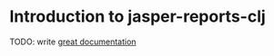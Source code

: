 # Introduction to jasper-reports-clj

TODO: write [great documentation](http://jacobian.org/writing/what-to-write/)
